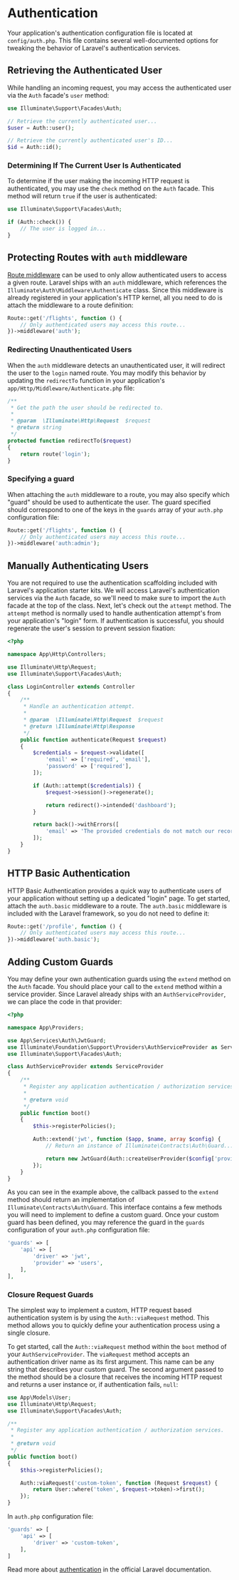 # Authentication

Your application's authentication configuration file is located at `config/auth.php`. This file contains several well-documented options for tweaking the behavior of Laravel's authentication services.

## Retrieving the Authenticated User
While handling an incoming request, you may access the authenticated user via the `Auth` facade's `user` method:
```php
use Illuminate\Support\Facades\Auth;

// Retrieve the currently authenticated user...
$user = Auth::user();

// Retrieve the currently authenticated user's ID...
$id = Auth::id();
```

### Determining If The Current User Is Authenticated
To determine if the user making the incoming HTTP request is authenticated, you may use the `check` method on the `Auth` facade. This method will return `true` if the user is authenticated:
```php
use Illuminate\Support\Facades\Auth;

if (Auth::check()) {
    // The user is logged in...
}
```

## Protecting Routes with `auth` middleware
[Route middleware](middleware.md) can be used to only allow authenticated users to access a given route. Laravel ships with an `auth` middleware, which references the `Illuminate\Auth\Middleware\Authenticate` class. Since this middleware is already registered in your application's HTTP kernel, all you need to do is attach the middleware to a route definition:
```php
Route::get('/flights', function () {
    // Only authenticated users may access this route...
})->middleware('auth');
```

### Redirecting Unauthenticated Users
When the `auth` middleware detects an unauthenticated user, it will redirect the user to the `login` named route. You may modify this behavior by updating the `redirectTo` function in your application's `app/Http/Middleware/Authenticate.php` file:
```php
/**
 * Get the path the user should be redirected to.
 *
 * @param  \Illuminate\Http\Request  $request
 * @return string
 */
protected function redirectTo($request)
{
    return route('login');
}
```

### Specifying a guard
When attaching the `auth` middleware to a route, you may also specify which "guard" should be used to authenticate the user. The guard specified should correspond to one of the keys in the `guards` array of your `auth.php` configuration file:
```php
Route::get('/flights', function () {
    // Only authenticated users may access this route...
})->middleware('auth:admin');
```

## Manually Authenticating Users
You are not required to use the authentication scaffolding included with Laravel's application starter kits.
We will access Laravel's authentication services via the `Auth` facade, so we'll need to make sure to import the `Auth` facade at the top of the class. Next, let's check out the `attempt` method. The `attempt` method is normally used to handle authentication attempt's from your application's "login" form. If authentication is successful, you should regenerate the user's session to prevent session fixation:
```php
<?php

namespace App\Http\Controllers;

use Illuminate\Http\Request;
use Illuminate\Support\Facades\Auth;

class LoginController extends Controller
{
    /**
     * Handle an authentication attempt.
     *
     * @param  \Illuminate\Http\Request  $request
     * @return \Illuminate\Http\Response
     */
    public function authenticate(Request $request)
    {
        $credentials = $request->validate([
            'email' => ['required', 'email'],
            'password' => ['required'],
        ]);

        if (Auth::attempt($credentials)) {
            $request->session()->regenerate();

            return redirect()->intended('dashboard');
        }

        return back()->withErrors([
            'email' => 'The provided credentials do not match our records.',
        ]);
    }
}
```

## HTTP Basic Authentication
HTTP Basic Authentication provides a quick way to authenticate users of your application without setting up a dedicated "login" page. To get started, attach the `auth.basic` middleware to a route. The `auth.basic` middleware is included with the Laravel framework, so you do not need to define it:
```php
Route::get('/profile', function () {
    // Only authenticated users may access this route...
})->middleware('auth.basic');
```

## Adding Custom Guards
You may define your own authentication guards using the `extend` method on the `Auth` facade. You should place your call to the `extend` method within a service provider. Since Laravel already ships with an `AuthServiceProvider`, we can place the code in that provider:
```php
<?php

namespace App\Providers;

use App\Services\Auth\JwtGuard;
use Illuminate\Foundation\Support\Providers\AuthServiceProvider as ServiceProvider;
use Illuminate\Support\Facades\Auth;

class AuthServiceProvider extends ServiceProvider
{
    /**
     * Register any application authentication / authorization services.
     *
     * @return void
     */
    public function boot()
    {
        $this->registerPolicies();

        Auth::extend('jwt', function ($app, $name, array $config) {
            // Return an instance of Illuminate\Contracts\Auth\Guard...

            return new JwtGuard(Auth::createUserProvider($config['provider']));
        });
    }
}
```

As you can see in the example above, the callback passed to the `extend` method should return an implementation of `Illuminate\Contracts\Auth\Guard`. This interface contains a few methods you will need to implement to define a custom guard. Once your custom guard has been defined, you may reference the guard in the `guards` configuration of your `auth.php` configuration file:
```php
'guards' => [
    'api' => [
        'driver' => 'jwt',
        'provider' => 'users',
    ],
],
```
### Closure Request Guards
The simplest way to implement a custom, HTTP request based authentication system is by using the `Auth::viaRequest` method. This method allows you to quickly define your authentication process using a single closure.

To get started, call the `Auth::viaRequest` method within the `boot` method of your `AuthServiceProvider`. The `viaRequest` method accepts an authentication driver name as its first argument. This name can be any string that describes your custom guard. The second argument passed to the method should be a closure that receives the incoming HTTP request and returns a user instance or, if authentication fails, `null`:

```php
use App\Models\User;
use Illuminate\Http\Request;
use Illuminate\Support\Facades\Auth;

/**
 * Register any application authentication / authorization services.
 *
 * @return void
 */
public function boot()
{
    $this->registerPolicies();

    Auth::viaRequest('custom-token', function (Request $request) {
        return User::where('token', $request->token)->first();
    });
}
```

In `auth.php` configuration file:
```php
'guards' => [
    'api' => [
        'driver' => 'custom-token',
    ],
]
```

Read more about [authentication](https://laravel.com/docs/8.x/authentication) in the official Laravel documentation.

